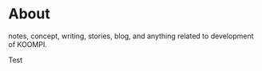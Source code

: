 # About
notes, concept, writing, stories, blog, and anything related to development of KOOMPI.

Test   
